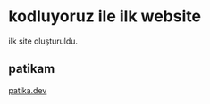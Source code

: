 # kodluyoruz ile ilk website

ilk site oluşturuldu.

## patikam

[patika.dev](https://app.patika.dev/kkader)